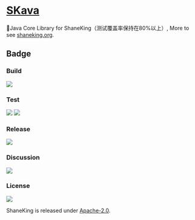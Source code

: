 # [SKava][]
👖Java Core Library for ShaneKing（测试覆盖率保持在80%以上）, More to see [shaneking.org][].

## Badge
### Build
[![][travis img]][travis]

### Test
[![][codecov img]][codecov]
[![][codacy img]][codacy]

### Release
[![][mavenbadge img]][mavenbadge]

### Discussion
[![][gitter img]][gitter]

### License
[![][license img]][license]

ShaneKing is released under [Apache-2.0][].


[SKava]: https://github.com/ShaneKing/org.shaneking.skava
[shaneking.org]: http://shaneking.org/

[travis]:https://travis-ci.org/ShaneKing/org.shaneking.skava
[travis img]:https://secure.travis-ci.org/ShaneKing/org.shaneking.skava.png

[codecov]:https://codecov.io/gh/ShaneKing/org.shaneking.skava/branch/mirror
[codecov img]:https://codecov.io/github/ShaneKing/org.shaneking.skava/coverage.svg?branch=mirror
[codacy]:https://app.codacy.com/project/ShaneKing/org.shaneking.skava/
[codacy img]:https://api.codacy.com/project/badge/Grade/c98f8115ed1946688911e6c5598b1bbe
[saucelabs]:https://saucelabs.com/u/ShaneKing
[saucelabs img]:https://saucelabs.com/browser-matrix/ShaneKing.svg

[mavenbadge]:http://search.maven.org/#search%7Cga%7C1%7Cg%3A%22org.shaneking%22%20AND%20a%3A%22org.shaneking.skava%22
[mavenbadge img]:https://maven-badges.herokuapp.com/maven-central/org.shaneking/org.shaneking.skava/badge.svg

[gitter]:https://gitter.im/ShaneKing/org.shaneking.skava?utm_source=badge&utm_medium=badge&utm_campaign=pr-badge
[gitter img]:https://badges.gitter.im/Join%20Chat.svg

[Apache-2.0]: https://opensource.org/licenses/Apache-2.0
[license]:LICENSE
[license img]:https://img.shields.io/badge/License-Apache--2.0-blue.svg

